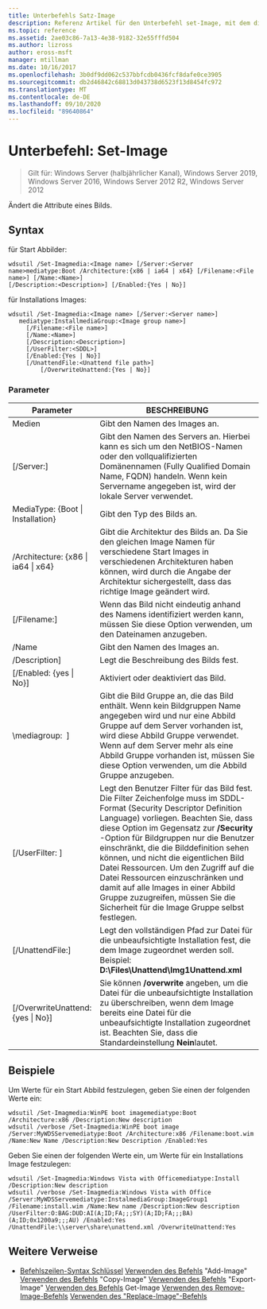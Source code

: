 ```yaml
---
title: Unterbefehls Satz-Image
description: Referenz Artikel für den Unterbefehl set-Image, mit dem die Attribute eines Bilds geändert werden.
ms.topic: reference
ms.assetid: 2ae03c86-7a13-4e38-9182-32e55fffd504
ms.author: lizross
author: eross-msft
manager: mtillman
ms.date: 10/16/2017
ms.openlocfilehash: 3b0df9dd062c537bbfcdb0436fcf8dafe0ce3905
ms.sourcegitcommit: db2d46842c68813d043738d6523f13d8454fc972
ms.translationtype: MT
ms.contentlocale: de-DE
ms.lasthandoff: 09/10/2020
ms.locfileid: "89640864"
---
```

# <a name="subcommand-set-image"></a>Unterbefehl: Set-Image

> Gilt für: Windows Server (halbjährlicher Kanal), Windows Server 2019, Windows Server 2016, Windows Server 2012 R2, Windows Server 2012

Ändert die Attribute eines Bilds.

## <a name="syntax"></a>Syntax
für Start Abbilder:
```
wdsutil /Set-Imagmedia:<Image name> [/Server:<Server name>mediatype:Boot /Architecture:{x86 | ia64 | x64} [/Filename:<File name>] [/Name:<Name>]
[/Description:<Description>] [/Enabled:{Yes | No}]
```
für Installations Images:
```
wdsutil /Set-Imagmedia:<Image name> [/Server:<Server name>]
   mediatype:InstallmediaGroup:<Image group name>]
     [/Filename:<File name>]
     [/Name:<Name>]
     [/Description:<Description>]
     [/UserFilter:<SDDL>]
     [/Enabled:{Yes | No}]
     [/UnattendFile:<Unattend file path>]
         [/OverwriteUnattend:{Yes | No}]
```
### <a name="parameters"></a>Parameter
|Parameter|BESCHREIBUNG|
|-------|--------|
Medien<Image name>|Gibt den Namen des Images an.|
|[/Server:<Server name>]|Gibt den Namen des Servers an. Hierbei kann es sich um den NetBIOS-Namen oder den vollqualifizierten Domänennamen (Fully Qualified Domain Name, FQDN) handeln. Wenn kein Servername angegeben ist, wird der lokale Server verwendet.|
MediaType: {Boot &#124; Installation}|Gibt den Typ des Bilds an.|
|/Architecture: {x86 &#124; ia64 &#124; x64}|Gibt die Architektur des Bilds an. Da Sie den gleichen Image Namen für verschiedene Start Images in verschiedenen Architekturen haben können, wird durch die Angabe der Architektur sichergestellt, dass das richtige Image geändert wird.|
|[/Filename:<File name>]|Wenn das Bild nicht eindeutig anhand des Namens identifiziert werden kann, müssen Sie diese Option verwenden, um den Dateinamen anzugeben.|
|/Name|Gibt den Namen des Images an.|
|/Description<Description>]|Legt die Beschreibung des Bilds fest.|
|[/Enabled: {yes &#124; No}]|Aktiviert oder deaktiviert das Bild.|
|\mediagroup: <Image group name> ]|Gibt die Bild Gruppe an, die das Bild enthält. Wenn kein Bildgruppen Name angegeben wird und nur eine Abbild Gruppe auf dem Server vorhanden ist, wird diese Abbild Gruppe verwendet. Wenn auf dem Server mehr als eine Abbild Gruppe vorhanden ist, müssen Sie diese Option verwenden, um die Abbild Gruppe anzugeben.|
|[/UserFilter: <SDDL> ]|Legt den Benutzer Filter für das Bild fest. Die Filter Zeichenfolge muss im SDDL-Format (Security Descriptor Definition Language) vorliegen. Beachten Sie, dass diese Option im Gegensatz zur **/Security** -Option für Bildgruppen nur die Benutzer einschränkt, die die Bilddefinition sehen können, und nicht die eigentlichen Bild Datei Ressourcen. Um den Zugriff auf die Datei Ressourcen einzuschränken und damit auf alle Images in einer Abbild Gruppe zuzugreifen, müssen Sie die Sicherheit für die Image Gruppe selbst festlegen.|
|[/UnattendFile:<Unattend file path>]|Legt den vollständigen Pfad zur Datei für die unbeaufsichtigte Installation fest, die dem Image zugeordnet werden soll. Beispiel: **D:\Files\Unattend\Img1Unattend.xml**|
|[/OverwriteUnattend: {yes &#124; No}]|Sie können **/overwrite** angeben, um die Datei für die unbeaufsichtigte Installation zu überschreiben, wenn dem Image bereits eine Datei für die unbeaufsichtigte Installation zugeordnet ist. Beachten Sie, dass die Standardeinstellung **Nein**lautet.|
## <a name="examples"></a>Beispiele
Um Werte für ein Start Abbild festzulegen, geben Sie einen der folgenden Werte ein:
```
wdsutil /Set-Imagmedia:WinPE boot imagemediatype:Boot /Architecture:x86 /Description:New description
wdsutil /verbose /Set-Imagmedia:WinPE boot image /Server:MyWDSServemediatype:Boot /Architecture:x86 /Filename:boot.wim
/Name:New Name /Description:New Description /Enabled:Yes
```
Geben Sie einen der folgenden Werte ein, um Werte für ein Installations Image festzulegen:
```
wdsutil /Set-Imagmedia:Windows Vista with Officemediatype:Install /Description:New description
wdsutil /verbose /Set-Imagmedia:Windows Vista with Office /Server:MyWDSServemediatype:InstalmediaGroup:ImageGroup1
/Filename:install.wim /Name:New name /Description:New description /UserFilter:O:BAG:DUD:AI(A;ID;FA;;;SY)(A;ID;FA;;;BA)(A;ID;0x1200a9;;;AU) /Enabled:Yes /UnattendFile:\\server\share\unattend.xml /OverwriteUnattend:Yes
```
## <a name="additional-references"></a>Weitere Verweise
- [Befehlszeilen-Syntax Schlüssel](command-line-syntax-key.md) 
 [Verwenden des Befehls](using-the-add-image-command.md) 
 "Add-Image" [Verwenden des Befehls](using-the-copy-image-command.md) 
 "Copy-Image" [Verwenden des Befehls](using-the-export-image-command.md) 
 "Export-Image" [Verwenden des Befehls](using-the-get-image-command.md) 
 Get-Image [Verwenden des Remove-Image-Befehls](using-the-remove-image-command.md) 
 [Verwenden des "Replace-Image"-Befehls](using-the-replace-image-command.md)
